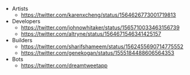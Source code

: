 
- Artists
  - https://twitter.com/karenxcheng/status/1564626773001719813
- Developers
  - https://twitter.com/johnowhitaker/status/1565710033463156739
  - https://twitter.com/altryne/status/1564671546341425157
- Builders
  - https://twitter.com/sharifshameem/status/1562455690714775552
  - https://twitter.com/genekogan/status/1555184488606564353
- Bots
  - https://twitter.com/dreamtweetapp